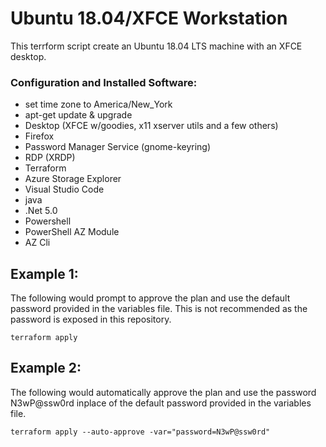 # Ubuntu 18.04/XFCE Workstation
This terrform script create an Ubuntu 18.04 LTS machine with an XFCE desktop.
### Configuration and Installed Software:
* set time zone to America/New_York
* apt-get update & upgrade
* Desktop (XFCE w/goodies, x11 xserver utils and a few others)
* Firefox
* Password Manager Service (gnome-keyring)
* RDP (XRDP)
* Terraform
* Azure Storage Explorer
* Visual Studio Code
* java
* .Net 5.0
* Powershell
* PowerShell AZ Module
* AZ Cli

## Example 1:
The following would prompt to approve the plan and use the default password provided in the variables file.  This is not recommended as the password is exposed in this repository.

`
terraform apply
`
## Example 2:
The following would automatically approve the plan and use the password N3wP@ssw0rd inplace of the default password provided in the variables file.

`
terraform apply --auto-approve -var="password=N3wP@ssw0rd"
`
